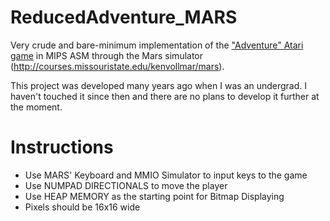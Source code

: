 # ReducedAdventure_MARS

Very crude and bare-minimum implementation of the
["Adventure" Atari game](https://en.wikipedia.org/wiki/Adventure_(1980_video_game))
in MIPS ASM through the Mars simulator (http://courses.missouristate.edu/kenvollmar/mars).

This project was developed many years ago when I was an undergrad. I haven't touched it since then and there are no plans to develop it further at the moment.

# Instructions

- Use MARS' Keyboard and MMIO Simulator to input keys to the game
- Use NUMPAD DIRECTIONALS to move the player
- Use HEAP MEMORY as the starting point for Bitmap Displaying
- Pixels should be 16x16 wide
